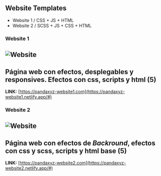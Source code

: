 ## Website Templates
- Website 1 / CSS + JS + HTML
- Website 2 / SCSS + JS + CSS + HTML
### Website 1
![Website](https://i.imgur.com/IhVRZnp.png)
---
Página web con efectos, desplegables y responsives. Efectos con css, scripts y html (5)
---
**LINK:** [https://pandaxyz-website1.com](https://pandaxyz-website1.netlify.app/#)
### Website 2
![Website](https://i.imgur.com/rwYaqjf.png)
---
Página web con efectos de *Backround*, efectos con css y scss, scripts y html base (5)
---
**LINK:** [https://pandaxyz-website2.com](https://pandaxyz-website2.netlify.app/#)

